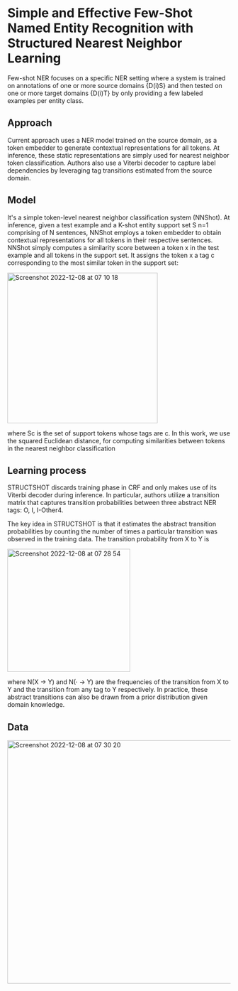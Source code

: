 # Simple and Effective Few-Shot Named Entity Recognition with Structured Nearest Neighbor Learning

Few-shot NER focuses on a specific NER setting where a system is trained on annotations of one or more source domains {D(i)S} and then tested on one or more target domains {D(i)T} by only providing a few labeled examples per entity class.


## Approach

Current approach uses a NER model trained on the source domain, as a token embedder to generate contextual representations for all tokens. At inference, these static representations are simply used for nearest neighbor token classification. Authors also use a Viterbi decoder to capture label dependencies by leveraging tag transitions estimated from the source domain.

## Model

It's a simple token-level nearest neighbor classification system (NNShot). At inference, given a test example and a K-shot entity support set S n=1 comprising of N sentences, NNShot employs a token embedder to obtain contextual representations for all tokens in their respective sentences. NNShot simply computes a similarity score between a token x in the test example and all tokens in the support set. It assigns the token x a tag c corresponding to the most similar token in the support set:

<img width="339" alt="Screenshot 2022-12-08 at 07 10 18" src="https://user-images.githubusercontent.com/48170101/206331524-b52de149-2197-48b9-97f8-f199463e3e64.png">

where Sc is the set of support tokens whose tags are c. In this work, we use the squared Euclidean distance, for computing similarities between tokens in the nearest neighbor classification

## Learning process

STRUCTSHOT discards training phase in CRF and only makes use of its Viterbi decoder during inference. In particular, authors utilize a transition matrix that captures transition probabilities between three abstract NER tags: O, I, I-Other4.

The key idea in STRUCTSHOT is that it estimates the abstract transition probabilities by counting the number of times a particular transition was observed in the training data. The transition probability from X to Y is

<img width="277" alt="Screenshot 2022-12-08 at 07 28 54" src="https://user-images.githubusercontent.com/48170101/206333671-554d16db-811c-4e5d-9f47-8965827667a2.png">

where N(X → Y) and N(· → Y) are the frequencies of the transition from X to Y and the transition from any tag to Y respectively. In practice, these abstract transitions can also be drawn from a prior distribution given domain knowledge.

## Data

<img width="548" alt="Screenshot 2022-12-08 at 07 30 20" src="https://user-images.githubusercontent.com/48170101/206333812-05934b3a-667a-4fda-8d16-1d5708623178.png">

